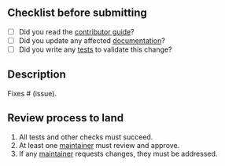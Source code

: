 ## Checklist before submitting

- [ ] Did you read the [contributor guide](https://github.com/open-ce/open-ce/blob/main/CONTRIBUTING.md)?
- [ ] Did you update any affected [documentation](https://github.com/open-ce/open-ce-builder/blob/main/doc/)?
- [ ] Did you write any [tests](https://github.com/open-ce/open-ce-builder/blob/main/tests/) to validate this change?  

## Description

Fixes # (issue).

## Review process to land 

1. All tests and other checks must succeed.
2. At least one [maintainer](https://github.com/open-ce/open-ce/blob/main/MAINTAINERS.md) must review and approve.
3. If any  [maintainer](https://github.com/open-ce/open-ce/blob/main/MAINTAINERS.md) requests changes, they must be addressed.
